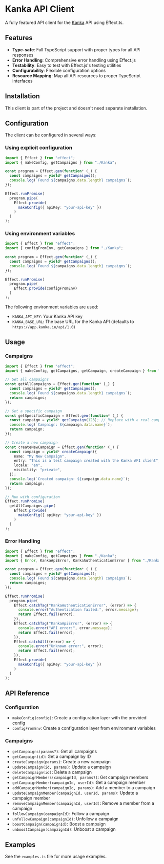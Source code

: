 # Kanka API Client

A fully featured API client for the [Kanka](https://kanka.io) API using Effect.ts.

## Features

- **Type-safe**: Full TypeScript support with proper types for all API responses
- **Error Handling**: Comprehensive error handling using Effect.js
- **Testability**: Easy to test with Effect.js's testing utilities
- **Configurability**: Flexible configuration options
- **Resource Mapping**: Map all API resources to proper TypeScript interfaces

## Installation

This client is part of the project and doesn't need separate installation.

## Configuration

The client can be configured in several ways:

### Using explicit configuration

```typescript
import { Effect } from "effect";
import { makeConfig, getCampaigns } from "./Kanka";

const program = Effect.gen(function* (_) {
  const campaigns = yield* getCampaigns();
  console.log(`Found ${campaigns.data.length} campaigns`);
});

Effect.runPromise(
  program.pipe(
    Effect.provide(
      makeConfig({ apiKey: "your-api-key" })
    )
  )
);
```

### Using environment variables

```typescript
import { Effect } from "effect";
import { configFromEnv, getCampaigns } from "./Kanka";

const program = Effect.gen(function* (_) {
  const campaigns = yield* getCampaigns();
  console.log(`Found ${campaigns.data.length} campaigns`);
});

Effect.runPromise(
  program.pipe(
    Effect.provide(configFromEnv)
  )
);
```

The following environment variables are used:

- `KANKA_API_KEY`: Your Kanka API key
- `KANKA_BASE_URL`: The base URL for the Kanka API (defaults to `https://app.kanka.io/api/1.0`)

## Usage

### Campaigns

```typescript
import { Effect } from "effect";
import { makeConfig, getCampaigns, getCampaign, createCampaign } from "./Kanka";

// Get all campaigns
const getAllCampaigns = Effect.gen(function* (_) {
  const campaigns = yield* getCampaigns();
  console.log(`Found ${campaigns.data.length} campaigns`);
  return campaigns;
});

// Get a specific campaign
const getSpecificCampaign = Effect.gen(function* (_) {
  const campaign = yield* getCampaign(123); // Replace with a real campaign ID
  console.log(`Campaign: ${campaign.data.name}`);
  return campaign;
});

// Create a new campaign
const createNewCampaign = Effect.gen(function* (_) {
  const campaign = yield* createCampaign({
    name: "My New Campaign",
    entry: "This is a test campaign created with the Kanka API client",
    locale: "en",
    visibility: "private",
  });
  console.log(`Created campaign: ${campaign.data.name}`);
  return campaign;
});

// Run with configuration
Effect.runPromise(
  getAllCampaigns.pipe(
    Effect.provide(
      makeConfig({ apiKey: "your-api-key" })
    )
  )
);
```

### Error Handling

```typescript
import { Effect } from "effect";
import { makeConfig, getCampaigns } from "./Kanka";
import { Error, KankaApiError, KankaAuthenticationError } from "./Kanka";

const program = Effect.gen(function* (_) {
  const campaigns = yield* getCampaigns();
  console.log(`Found ${campaigns.data.length} campaigns`);
  return campaigns;
});

Effect.runPromise(
  program.pipe(
    Effect.catchTag("KankaAuthenticationError", (error) => {
      console.error("Authentication failed:", error.message);
      return Effect.fail(error);
    }),
    Effect.catchTag("KankaApiError", (error) => {
      console.error("API error:", error.message);
      return Effect.fail(error);
    }),
    Effect.catchAll((error) => {
      console.error("Unknown error:", error);
      return Effect.fail(error);
    }),
    Effect.provide(
      makeConfig({ apiKey: "your-api-key" })
    )
  )
);
```

## API Reference

### Configuration

- `makeConfig(config)`: Create a configuration layer with the provided config
- `configFromEnv`: Create a configuration layer from environment variables

### Campaigns

- `getCampaigns(params?)`: Get all campaigns
- `getCampaign(id)`: Get a campaign by ID
- `createCampaign(params)`: Create a new campaign
- `updateCampaign(id, params)`: Update a campaign
- `deleteCampaign(id)`: Delete a campaign
- `getCampaignMembers(campaignId, params?)`: Get campaign members
- `getCampaignMember(campaignId, userId)`: Get a campaign member
- `addCampaignMember(campaignId, params)`: Add a member to a campaign
- `updateCampaignMember(campaignId, userId, params)`: Update a campaign member
- `removeCampaignMember(campaignId, userId)`: Remove a member from a campaign
- `followCampaign(campaignId)`: Follow a campaign
- `unfollowCampaign(campaignId)`: Unfollow a campaign
- `boostCampaign(campaignId)`: Boost a campaign
- `unboostCampaign(campaignId)`: Unboost a campaign

## Examples

See the `examples.ts` file for more usage examples.
